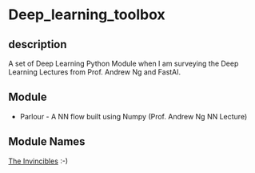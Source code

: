 # Deep_learning_toolbox

## description
A set of Deep Learning Python Module when I am surveying the Deep Learning Lectures from Prof. Andrew Ng and FastAI.

## Module
* Parlour - A NN flow built using Numpy (Prof. Andrew Ng NN Lecture)


## Module Names

[The Invincibles](https://genius.com/Arsenal-fc-arsenal-2003-04-invincibles-squad-annotated)
:-)
